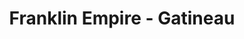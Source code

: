 ---
title: "Franklin Empire - Gatineau"
url: /gatineau/franklin-empire-gatineau/
shop: electrical
---